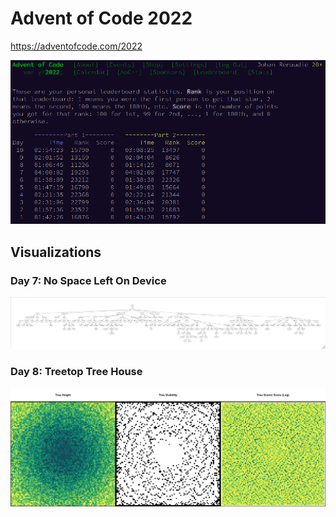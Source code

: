 # Advent of Code 2022

https://adventofcode.com/2022

![](screenshot.png)

## Visualizations

### Day 7: No Space Left On Device
![](plot_day07.png)

### Day 8: Treetop Tree House
![](plot_day08.png)